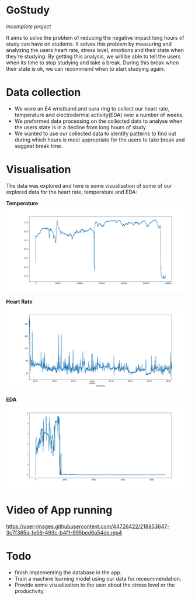 # GoStudy 
<em>incomplete project</em>

It aims to solve the problem of reducing the negative impact long hours of study can have on students. It solves this problem by measuring and analyzing the users heart rate, stress level, emotions and their state when they're studying. By getting this analysis, we will be able to tell the users when its time to stop studying and take a break. During this break when their state is ok, we can recommend when to start studying again.


# Data collection
- We wore an E4 wristband and oura ring to collect our heart rate, temperature and electrodermal activity(EDA) over a number of weeks.
- We preformed data processing on the collected data to analyse when the users state is in a decline from long hours of study. 
- We wanted to use our collected data to identify patterns to find out during which hours is most appropriate for the users to take break and suggest break time.


# Visualisation
The data was explored and here is some visualisation of some of our explored data for the heart rate, temperature and EDA:

**Temperature**
![Temperature](https://github.com/erifejams/Study/blob/main/Data%20Analysis/data%20visualisations/temp.png)

**Heart Rate**
![heart rate](https://github.com/erifejams/Study/blob/main/Data%20Analysis/data%20visualisations/heartrate.png)

**EDA**
![EDA](https://github.com/erifejams/Study/blob/main/Data%20Analysis/data%20visualisations/eda.png)

# Video of App running
https://user-images.githubusercontent.com/44726422/218853647-3c7f365a-fe56-493c-b4f1-995bed6a54de.mp4


# Todo
- finish implementing the database in the app.
- Train a machine learning model using our data for receommendation.
- Provide some visualization to the user about the stress level or the productivity.
